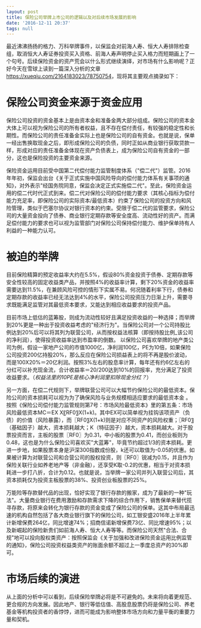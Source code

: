 ```yaml
---
layout: post
title: 保险公司举牌上市公司的逻辑以及对后续市场发展的影响
date: '2016-12-11 20:37'
tags: null
---
```


最近沸沸扬扬的格力、万科举牌事件，以保监会对前海人寿、恒大人寿排除检查组，取消恒大人寿证券投资买入资格、前海人寿声明停止买入格力而短期画上了一个句号。后续保险资金的资产荒会以什么形式继续演绎，对市场有什么影响呢？正好今天在雪球上读到一篇深入分析的文章 <https://xueqiu.com/2164183023/78750754>，现将其主要观点摘录如下：

# 保险公司资金来源于资金应用

保险公司投资的资金基本上是由资本金和准备金两大部分组成。保险公司的资本金大体上可以视为保险公司的所有者权益，且不存在偿付责任，有较强的稳定性和长期性。而保险公司的责任准备金实际上也是保险公司的自有资金。也就是说，保单一经出售换取现金之后，即形成保险公司的负债，同时正如从商业银行获取贷款一样，形成对应的责任准备金体现在资产负债表上，成为保险公司自有资金的一部分，这也是保险投资的主要资金来源。

保险资金运用目前受中国第二代偿付能力监管制度体系（"偿二代"）监管。2016年年初，保监会出台《关于正式实施中国风险导向的偿付能力体系有关事项的通知》，对外表示"经国务院同意，保监会决定正式实施偿二代"。至此，保险资金运用的偿二代时代正式到来。偿二代对保险公司的偿付能力要求（其核心指标为偿付能力充足率，即保险公司的实际资本/最低资本）约束了保险公司的投资方向和风险管理，类似于巴塞尔协议对银行资本的约束。受限于偿二代的监管要求，保险公司的大量资金投向了债券、商业银行定期存款等安全度高、流动性好的资产。而满足偿付能力的要求也可以视为监管部门对保险公司保持偿付能力、维护保单持有人利益的一种能力认可。

# 被迫的举牌

目前保险精算的预定收益率大约在5.5%，假设80%资金投资于债券、定期存款等安全性较高的固定收益类产品，并按照4%的收益率计算，剩下20%资金的收益率需要达到11.5%，在兼顾风险可控的情形下实属不易。何况随着利率下行，债券和定期存款的收益率已经无法达到4%的水平，保险公司投资压力日渐上升，需要寻求既能满足监管对其最低资本要求，又能达到相应收益要求的投资产品。

目前市场上低估的蓝筹股，则成为流动性较好且满足投资收益的一种选择；而举牌到20%更是一种出于投资收益考虑的"经济行为"。当保险公司对一个公司持股比例达到20%后可以将其列为联营公司，从而按权益法核算（即按持股比例_该公司的净利润），使得投资收益率达到市盈率的倒数。 以保险公司喜欢举牌的地产类公司为例，假设一家地产公司的市值1000亿，净利润100亿，PE为10倍，如果保险公司投资200亿持股20%，那么反应在保险公司损益表上的将不再是股价波动，而是100X20%＝20亿利润。按照3%左右的股息率计算，每年还有约6亿左右的分红可以补充现金流，合计收益率＝20/200达到10%的回报率，充分满足了投资收益要求。（_权益法里的10PE是核心净利润里扣除现金分红？_）

另一方面，在偿二代规则下，举牌联营公司可以大幅节约保险公司的最低资本。保险公司的资本损耗可以视为为了确保风险与业务规模相适应要求的最低资本金 。按照《保险公司偿付能力监管规则第7号：市场风险最低资本》里的第五条：市场风险最低资本MC＝EX X〖RF0〗X(1+k)。其中EX可以简单视为挂钩该项资产（负债）的价值（风险暴露），而〖RF0〗X(1+k)则是对应不同资产的风险权重；〖RF0〗（基础因子）越大，资本损耗越大；K（特征因子）越大，资本损耗越大。对于股票投资而言，主板的股票〖RF0〗为0.31，中小板的股票为0.41，而创业板则为0.48，这也是为什么保险公司喜欢买"大蓝筹"，毕竟节约超过1/3的资本损耗。更进一步地，如果股票本身是沪深300指数成份股，k还可以取值为-0.05的优惠。如果被计算为对联营公司和合营公司的股权投资，则〖RF0〗锐减为0.15，并且作为保险关联行业如养老地产等（非金融），还享受K取-0.2的优惠，相当于对资本损耗进一步打八折，合计为0.12。也就是说，当举牌一家公司并列入联营公司后，其资本损耗仅为投资主板股票的38%、投资创业板股票的25%。

万能险等存款替代品的出现，恰好实现了银行存款的搬家，成为了最新的一种"玩法"。大量商业银行在费用激励和存款需求下降的综合作用下，销售保单来替代揽寻存款，将原来会转化为银行存款的资金变成了保险公司的保单。这其中布局最迅速的机构自然包括了各大商业银行旗下的保险公司，如工银安盛2016年上半年累计新增保费264亿，同比增速74%；招商信诺新增保费73亿、同比增速95%；以及新崛起的保险新贵们如前海人寿、恒大人寿等等。而保险公司天然"合法、合规"地可以投向股权类资产：按照保监会《关于加强和改进保险资金运用比例监管的通知》，保险公司投资权益类资产的账面余额不超过上一季度总资产的30%即可。

# 市场后续的演进

从上面的分析中可以看到，后续保险举牌必将是不可避免的。未来将向着更规范、更合规的方向发展。因此地产、银行等低估值、高股息股票仍将是保险公司、养老基金等机构投资者的香饽饽，进而可能成为影响整体市场方向和力量平衡的重要力量和契机。

